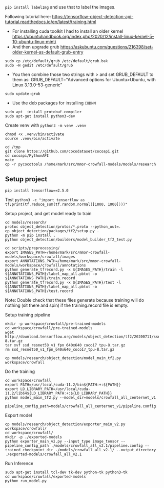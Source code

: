 `pip install labelImg` and use that to label the images.

Following tutorial here: https://tensorflow-object-detection-api-tutorial.readthedocs.io/en/latest/training.html


- For installing cuda toolkit I had to install an older kernel https://ubuntuhandbook.org/index.php/2020/12/install-linux-kernel-5-10-ubuntu-linux-mint/
- And then upgrade grub https://askubuntu.com/questions/216398/set-older-kernel-as-default-grub-entry
```
sudo cp /etc/default/grub /etc/default/grub.bak
sudo -H gedit /etc/default/grub
```
- You then combine those two strings with > and set GRUB_DEFAULT to them as: GRUB_DEFAULT="Advanced options for Ubuntu>Ubuntu, with Linux 3.13.0-53-generic"

```
sudo update-grub
```
- Use the deb packages for installing `CUDNN`

```
sudo apt  install protobuf-compiler
sudo apt-get install python3-dev
```

Create venv with `python3 -m venv .venv`
```
chmod +x .venv/bin/activate
source .venv/bin/activate
```

```
cd /tmp
git clone https://github.com/cocodataset/cocoapi.git
cd cocoapi/PythonAPI
make
cp -r pycocotools /home/mark/src/mmor-crowfall-models/models/research
```

Setup project
---

```
pip install tensorflow==2.5.0
```

Test
`python3 -c "import tensorflow as tf;print(tf.reduce_sum(tf.random.normal([1000, 1000])))"`

Setup project, and get model ready to train
```
cd models/research/
protoc object_detection/protos/*.proto --python_out=.
cp object_detection/packages/tf2/setup.py .
python -m pip install .
python object_detection/builders/model_builder_tf2_test.py
```

```
cd scripts/preprocessing/
export IMAGES_PATH=/home/mark/src/mmor-crowfall-models/workspace/crowfall/images
export ANNOTATIONS_PATH=/home/mark/src/mmor-crowfall-models/workspace/crowfall/annotations
python generate_tfrecord.py -x ${IMAGES_PATH}/train -l ${ANNOTATIONS_PATH}/label_map_all.pbtxt -o ${ANNOTATIONS_PATH}/train.record
python generate_tfrecord.py -x ${IMAGES_PATH}/test -l ${ANNOTATIONS_PATH}/label_map_all.pbtxt -o ${ANNOTATIONS_PATH}/test.record
```
Note: Double check that these files generate because training will do nothing (sit there and spin) if the training.record file is empty.

Setup training pipeline
```
mkdir -p workspace/crowfall/pre-trained-models
cd workspace/crowfall/pre-trained-models
wget http://download.tensorflow.org/models/object_detection/tf2/20200711/ssd_resnet50_v1_fpn_640x640_coco17_tpu-8.tar.gz
tar xvf ssd_resnet50_v1_fpn_640x640_coco17_tpu-8.tar.gz
rm ssd_resnet50_v1_fpn_640x640_coco17_tpu-8.tar.gz
```

```
cp models/research/object_detection/model_main_tf2.py workspace/crowfall
```

Do the training
```
cd workspace/crowfall
export PATH=/usr/local/cuda-11.2/bin${PATH:+:${PATH}}
export LD_LIBRARY_PATH=/usr/local/cuda-11.2/lib64${LD_LIBRARY_PATH:+:${LD_LIBRARY_PATH}}
python model_main_tf2.py --model_dir=models/crowfall_all_centernet_v1 --pipeline_config_path=models/crowfall_all_centernet_v1/pipeline.config
```

Export model
```
cp models/research/object_detection/exporter_main_v2.py workspace/crowfall/
cd workspace/crowfall/
mkdir -p ./exported-models
python exporter_main_v2.py --input_type image_tensor --pipeline_config_path ./models/crowfall_all_v2.1/pipeline.config --trained_checkpoint_dir ./models/crowfall_all_v2.1/ --output_directory ./exported-models/crowfall_all_v2.1
```

Run Inference
```
sudo apt-get install tcl-dev tk-dev python-tk python3-tk
cd workspace/crowfall/exported-models
python run_model.py
```
